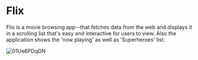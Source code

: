 # Flix
Flix is a movie browsing app--that fetches data from the web and displays it in a scrolling list that's easy and interactive for users to view. Also the application shows the 'now playing' as well as 'Superheroes' list.

![01Ue6PDqDN](https://user-images.githubusercontent.com/78239832/191436460-6c32c2c1-dca5-423b-ab5b-5c06890d07a5.gif)
